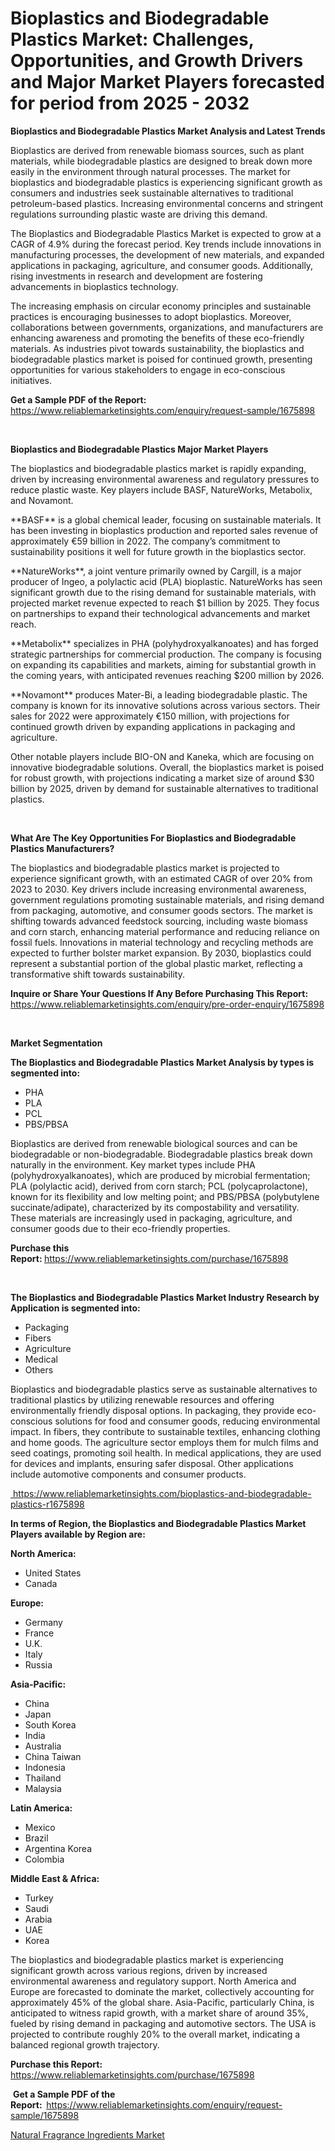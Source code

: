 <p><h1>Bioplastics and Biodegradable Plastics Market: Challenges, Opportunities, and Growth Drivers and Major Market Players forecasted for period from 2025 - 2032</h1></p><p><strong>Bioplastics and Biodegradable Plastics Market Analysis and Latest Trends</strong></p>
<p><p>Bioplastics are derived from renewable biomass sources, such as plant materials, while biodegradable plastics are designed to break down more easily in the environment through natural processes. The market for bioplastics and biodegradable plastics is experiencing significant growth as consumers and industries seek sustainable alternatives to traditional petroleum-based plastics. Increasing environmental concerns and stringent regulations surrounding plastic waste are driving this demand. </p><p>The Bioplastics and Biodegradable Plastics Market is expected to grow at a CAGR of 4.9% during the forecast period. Key trends include innovations in manufacturing processes, the development of new materials, and expanded applications in packaging, agriculture, and consumer goods. Additionally, rising investments in research and development are fostering advancements in bioplastics technology. </p><p>The increasing emphasis on circular economy principles and sustainable practices is encouraging businesses to adopt bioplastics. Moreover, collaborations between governments, organizations, and manufacturers are enhancing awareness and promoting the benefits of these eco-friendly materials. As industries pivot towards sustainability, the bioplastics and biodegradable plastics market is poised for continued growth, presenting opportunities for various stakeholders to engage in eco-conscious initiatives.</p></p>
<p><strong>Get a Sample PDF of the Report:&nbsp;</strong> <a href="https://www.reliablemarketinsights.com/enquiry/request-sample/1675898?utm_campaign=2204&utm_medium=2&utm_source=Github&utm_content=ia&utm_term=01042025&utm_id=bioplastics-and-biodegradable-plastics">https://www.reliablemarketinsights.com/enquiry/request-sample/1675898</a></p>
<p>&nbsp;</p>
<p><strong>Bioplastics and Biodegradable Plastics Major Market Players</strong></p>
<p><p>The bioplastics and biodegradable plastics market is rapidly expanding, driven by increasing environmental awareness and regulatory pressures to reduce plastic waste. Key players include BASF, NatureWorks, Metabolix, and Novamont.</p><p>**BASF** is a global chemical leader, focusing on sustainable materials. It has been investing in bioplastics production and reported sales revenue of approximately €59 billion in 2022. The company’s commitment to sustainability positions it well for future growth in the bioplastics sector.</p><p>**NatureWorks**, a joint venture primarily owned by Cargill, is a major producer of Ingeo, a polylactic acid (PLA) bioplastic. NatureWorks has seen significant growth due to the rising demand for sustainable materials, with projected market revenue expected to reach $1 billion by 2025. They focus on partnerships to expand their technological advancements and market reach.</p><p>**Metabolix** specializes in PHA (polyhydroxyalkanoates) and has forged strategic partnerships for commercial production. The company is focusing on expanding its capabilities and markets, aiming for substantial growth in the coming years, with anticipated revenues reaching $200 million by 2026.</p><p>**Novamont** produces Mater-Bi, a leading biodegradable plastic. The company is known for its innovative solutions across various sectors. Their sales for 2022 were approximately €150 million, with projections for continued growth driven by expanding applications in packaging and agriculture.</p><p>Other notable players include BIO-ON and Kaneka, which are focusing on innovative biodegradable solutions. Overall, the bioplastics market is poised for robust growth, with projections indicating a market size of around $30 billion by 2025, driven by demand for sustainable alternatives to traditional plastics.</p></p>
<p>&nbsp;</p>
<p><strong>What Are The Key Opportunities For Bioplastics and Biodegradable Plastics Manufacturers?</strong></p>
<p><p>The bioplastics and biodegradable plastics market is projected to experience significant growth, with an estimated CAGR of over 20% from 2023 to 2030. Key drivers include increasing environmental awareness, government regulations promoting sustainable materials, and rising demand from packaging, automotive, and consumer goods sectors. The market is shifting towards advanced feedstock sourcing, including waste biomass and corn starch, enhancing material performance and reducing reliance on fossil fuels. Innovations in material technology and recycling methods are expected to further bolster market expansion. By 2030, bioplastics could represent a substantial portion of the global plastic market, reflecting a transformative shift towards sustainability.</p></p>
<p><strong>Inquire or Share Your Questions If Any Before Purchasing This Report:</strong> <a href="https://www.reliablemarketinsights.com/enquiry/pre-order-enquiry/1675898?utm_campaign=2204&utm_medium=2&utm_source=Github&utm_content=ia&utm_term=01042025&utm_id=bioplastics-and-biodegradable-plastics">https://www.reliablemarketinsights.com/enquiry/pre-order-enquiry/1675898</a></p>
<p>&nbsp;</p>
<p><strong>Market Segmentation</strong></p>
<p><strong>The Bioplastics and Biodegradable Plastics Market Analysis by types is segmented into:</strong></p>
<p><ul><li>PHA</li><li>PLA</li><li>PCL</li><li>PBS/PBSA</li></ul></p>
<p><p>Bioplastics are derived from renewable biological sources and can be biodegradable or non-biodegradable. Biodegradable plastics break down naturally in the environment. Key market types include PHA (polyhydroxyalkanoates), which are produced by microbial fermentation; PLA (polylactic acid), derived from corn starch; PCL (polycaprolactone), known for its flexibility and low melting point; and PBS/PBSA (polybutylene succinate/adipate), characterized by its compostability and versatility. These materials are increasingly used in packaging, agriculture, and consumer goods due to their eco-friendly properties.</p></p>
<p><strong>Purchase this Report:&nbsp;</strong><a href="https://www.reliablemarketinsights.com/purchase/1675898?utm_campaign=2204&utm_medium=2&utm_source=Github&utm_content=ia&utm_term=01042025&utm_id=bioplastics-and-biodegradable-plastics">https://www.reliablemarketinsights.com/purchase/1675898</a></p>
<p>&nbsp;</p>
<p><strong>The Bioplastics and Biodegradable Plastics Market Industry Research by Application is segmented into:</strong></p>
<p><ul><li>Packaging</li><li>Fibers</li><li>Agriculture</li><li>Medical</li><li>Others</li></ul></p>
<p><p>Bioplastics and biodegradable plastics serve as sustainable alternatives to traditional plastics by utilizing renewable resources and offering environmentally friendly disposal options. In packaging, they provide eco-conscious solutions for food and consumer goods, reducing environmental impact. In fibers, they contribute to sustainable textiles, enhancing clothing and home goods. The agriculture sector employs them for mulch films and seed coatings, promoting soil health. In medical applications, they are used for devices and implants, ensuring safer disposal. Other applications include automotive components and consumer products.</p></p>
<p><a href="https://www.reliablemarketinsights.com/bioplastics-and-biodegradable-plastics-r1675898?utm_campaign=2204&utm_medium=2&utm_source=Github&utm_content=ia&utm_term=01042025&utm_id=bioplastics-and-biodegradable-plastics">&nbsp;https://www.reliablemarketinsights.com/bioplastics-and-biodegradable-plastics-r1675898</a></p>
<p><strong>In terms of Region, the Bioplastics and Biodegradable Plastics Market Players available by Region are:</strong></p>
<p>
    <p> <strong> North America: </strong>
        <ul>
            <li>United States</li>
            <li>Canada</li>
        </ul>
        </p> 
    <p> <strong> Europe: </strong>
        <ul>
            <li>Germany</li>
            <li>France</li>
            <li>U.K.</li>
            <li>Italy</li>
            <li>Russia</li>
        </ul>
        </p> 
    <p> <strong> Asia-Pacific: </strong>
        <ul>
            <li>China</li>
            <li>Japan</li>
            <li>South Korea</li>
            <li>India</li>
            <li>Australia</li>
            <li>China Taiwan</li>
            <li>Indonesia</li>
            <li>Thailand</li>
            <li>Malaysia</li>
        </ul>
        </p> 
    <p> <strong> Latin America: </strong>
        <ul>
            <li>Mexico</li>
            <li>Brazil</li>
            <li>Argentina Korea</li>
            <li>Colombia</li>
        </ul>
        </p> 
    <p> <strong> Middle East & Africa: </strong>
        <ul>
            <li>Turkey</li>
            <li>Saudi</li>
            <li>Arabia</li>
            <li>UAE</li>
            <li>Korea</li>
        </ul>
    </p>
    </p>
<p><p>The bioplastics and biodegradable plastics market is experiencing significant growth across various regions, driven by increased environmental awareness and regulatory support. North America and Europe are forecasted to dominate the market, collectively accounting for approximately 45% of the global share. Asia-Pacific, particularly China, is anticipated to witness rapid growth, with a market share of around 35%, fueled by rising demand in packaging and automotive sectors. The USA is projected to contribute roughly 20% to the overall market, indicating a balanced regional growth trajectory.</p></p>
<p><strong>Purchase this Report: </strong><a href="https://www.reliablemarketinsights.com/purchase/1675898?utm_campaign=2204&utm_medium=2&utm_source=Github&utm_content=ia&utm_term=01042025&utm_id=bioplastics-and-biodegradable-plastics">https://www.reliablemarketinsights.com/purchase/1675898</a></p>
<p>&nbsp;<strong>Get a Sample PDF of the Report:&nbsp;&nbsp;</strong><a href="https://www.reliablemarketinsights.com/enquiry/request-sample/1675898?utm_campaign=2204&utm_medium=2&utm_source=Github&utm_content=ia&utm_term=01042025&utm_id=bioplastics-and-biodegradable-plastics">https://www.reliablemarketinsights.com/enquiry/request-sample/1675898</a></p>
<p><strong></strong></p>
<p><p><a href="https://github.com/tambraunrue691969/Market-Research-Report-List-1/blob/main/natural-fragrance-ingredients-market.md?utm_campaign=2204&utm_medium=2&utm_source=Github&utm_content=ia&utm_term=01042025&utm_id=bioplastics-and-biodegradable-plastics">Natural Fragrance Ingredients Market</a></p></p>